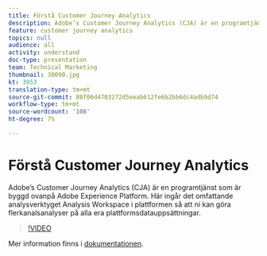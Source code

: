 ```yaml
---
title: Förstå Customer Journey Analytics
description: Adobe’s Customer Journey Analytics (CJA) är en programtjänst som är byggd ovanpå Adobe Experience Platform. Här ingår det omfattande analysverktyget Analysis Workspace i plattformen så att ni kan göra flerkanalsanalyser på alla era plattformsdatauppsättningar.
feature: customer journey analytics
topics: null
audience: all
activity: understand
doc-type: presentation
team: Technical Marketing
thumbnail: 30090.jpg
kt: 3953
translation-type: tm+mt
source-git-commit: 08f06d4703272d5eeab612fe6b2bb6dc4adb9d74
workflow-type: tm+mt
source-wordcount: '108'
ht-degree: 7%

---
```



# Förstå Customer Journey Analytics

Adobe’s Customer Journey Analytics (CJA) är en programtjänst som är byggd ovanpå Adobe Experience Platform. Här ingår det omfattande analysverktyget Analysis Workspace i plattformen så att ni kan göra flerkanalsanalyser på alla era plattformsdatauppsättningar.

>[!VIDEO](https://video.tv.adobe.com/v/30090/?quality=12&enable10seconds=on&speedcontrol=on)

Mer information finns i [dokumentationen](https://docs.adobe.com/content/help/en/analytics-platform/using/cja-landing.html).
